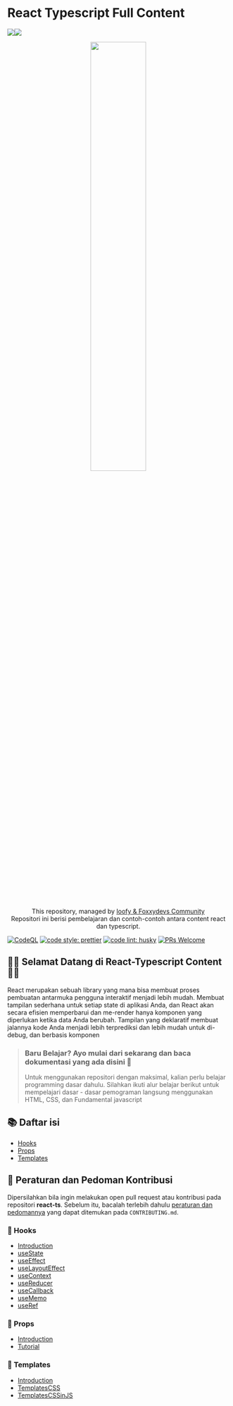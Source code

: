 # React Typescript Full Content

<img src="https://img.shields.io/badge/react%20-%2320232a.svg?&style=for-the-badge&logo=react&logoColor=%2361DAFB"/><img src="https://img.shields.io/badge/typescript%20-%23007ACC.svg?&style=for-the-badge&logo=typescript&logoColor=white"/>

<p align="center">
    <img width="50%" src="https://www.carlrippon.com/static/64d2dff032f91508ec5326d8e4cdaaab/11d19/React-and-typescript.png"><br/><br/>
    This repository, managed by <a href="http://github.com/Ioofy"> Ioofy & Foxxydevs Community</a><br/>
    Repositori ini berisi pembelajaran dan contoh-contoh antara content react dan typescript.
</p>

[![CodeQL](https://github.com/foxxydevs/react-ts/actions/workflows/codeql-analysis.yml/badge.svg)](https://github.com/foxxydevs/react-ts/actions/workflows/codeql-analysis.yml)
[![code style: prettier](https://img.shields.io/badge/code_style-prettier-ff69b4.svg?style=flat-square)](https://github.com/prettier/prettier)
[![code lint: husky](https://img.shields.io/badge/code_lint-husky-406882.svg?style=flat-square)](https://github.com/typicode/husky)
[![PRs Welcome](https://img.shields.io/badge/PRs-welcome-brightgreen.svg?style=flat-square)](http://makeapullrequest.com)

## 🎉🎉 Selamat Datang di React-Typescript Content 🎉🎉

React merupakan sebuah library yang mana bisa membuat proses pembuatan antarmuka pengguna interaktif menjadi lebih mudah. Membuat tampilan sederhana untuk setiap state di aplikasi Anda, dan React akan secara efisien memperbarui dan me-render hanya komponen yang diperlukan ketika data Anda berubah.
Tampilan yang deklaratif membuat jalannya kode Anda menjadi lebih terprediksi dan lebih mudah untuk di-debug, dan berbasis komponen

> ### Baru Belajar? Ayo mulai dari sekarang dan baca dokumentasi yang ada disini 🌟
>
> Untuk menggunakan repositori dengan maksimal, kalian perlu belajar programming dasar dahulu. Silahkan ikuti alur belajar berikut untuk mempelajari dasar - dasar pemograman langsung menggunakan HTML, CSS, dan Fundamental javascript

## 📚 Daftar isi

- [Hooks](#Hooks)
- [Props](#Props)
- [Templates](#Templates)

## 📌 Peraturan dan Pedoman Kontribusi

Dipersilahkan bila ingin melakukan open pull request atau kontribusi pada repositori **react-ts**. Sebelum itu, bacalah terlebih dahulu [peraturan dan pedomannya](CONTRIBUTING.md) yang dapat ditemukan pada `CONTRIBUTING.md`.

### 📘 Hooks

- [Introduction](https://github.com/foxxydevs/react-ts/tree/master/src/components/hooks)
- [useState](https://github.com/foxxydevs/react-ts/tree/master/src/components/hooks/useState)
- [useEffect](https://github.com/foxxydevs/react-ts/tree/master/src/components/hooks/useEffect)
- [useLayoutEffect](https://github.com/foxxydevs/react-ts/tree/master/src/components/hooks/useLayoutEffect)
- [useContext](https://github.com/foxxydevs/react-ts/tree/master/src/components/hooks/useContext)
- [useReducer](https://github.com/foxxydevs/react-ts/tree/master/src/components/hooks/useReducer)
- [useCallback](https://github.com/foxxydevs/react-ts/tree/master/src/components/hooks/useCallBack)
- [useMemo](https://github.com/foxxydevs/react-ts/tree/master/src/components/hooks/useMemo)
- [useRef](https://github.com/foxxydevs/react-ts/tree/master/src/components/hooks/useRef)

### 📙 Props

- [Introduction](https://github.com/foxxydevs/react-ts/tree/master/src/components/props)
- [Tutorial](https://github.com/foxxydevs/react-ts/tree/master/src/components/props)

### 📗 Templates

- [Introduction](https://github.com/foxxydevs/react-ts/tree/master/src/components/Templates)
- [TemplatesCSS](https://github.com/foxxydevs/react-ts/tree/master/src/components/Templates)
- [TemplatesCSSinJS](https://github.com/foxxydevs/react-ts/tree/master/src/components/Templates)
